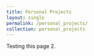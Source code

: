 ```yaml
---
title: Personal Projects
layout: single
permalink: /personal_projects/
collection: personal_projects
---
```


Testing this page 2.